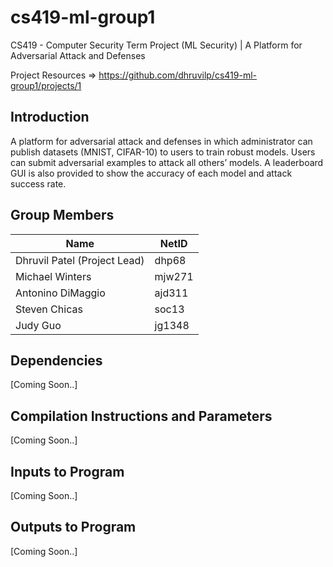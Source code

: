 # cs419-ml-group1
CS419 - Computer Security Term Project (ML Security) | A Platform for Adversarial Attack and Defenses

Project Resources => https://github.com/dhruvilp/cs419-ml-group1/projects/1

## Introduction
A platform for adversarial attack and defenses in which administrator can publish datasets (MNIST, CIFAR-10) to users to train robust models. Users can submit adversarial examples to attack all others’ models. A leaderboard GUI is also provided to show the accuracy of each model and attack success rate.

## Group Members
| Name | NetID |
| ------------ | ------------- |
| Dhruvil Patel (Project Lead) | dhp68 |
| Michael Winters | mjw271 |
| Antonino DiMaggio | ajd311 |
| Steven Chicas | soc13 |
| Judy Guo | jg1348 |

## Dependencies 
[Coming Soon..]

## Compilation Instructions and Parameters
[Coming Soon..]

## Inputs to Program 
[Coming Soon..]

## Outputs to Program
[Coming Soon..]

